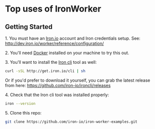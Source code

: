 # Top uses of IronWorker

## Getting Started

1\. You must have an [Iron.io](https://iron.io/) account and Iron credentials setup. See: http://dev.iron.io/worker/reference/configuration/

2\. You'll need [Docker](http://docker.com) installed on your machine to try this out.

3\. You'll want to install the [Iron cli](https://github.com/iron-io/ironcli) tool as well:
                   
```sh
curl -sSL http://get.iron.io/cli | sh
```

Or if you'd prefer to download it yourself, you can grab the latest release from here: https://github.com/iron-io/ironcli/releases

4\. Check that the Iron cli tool was installed properly:
    
```sh
iron --version
```

5\. Clone this repo:
    
```sh
git clone https://github.com/iron-io/iron-worker-examples.git
```